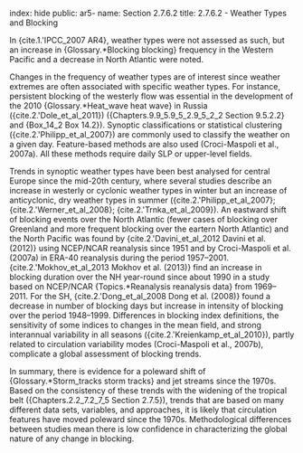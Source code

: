 index: hide
public: ar5-
name: Section 2.7.6.2
title: 2.7.6.2 - Weather Types and Blocking

In {cite.1.'IPCC_2007 AR4}, weather types were not assessed as such, but an increase in {Glossary.*Blocking blocking} frequency in the Western Pacific and a decrease in North Atlantic were noted.

Changes in the frequency of weather types are of interest since weather extremes are often associated with specific weather types. For instance, persistent blocking of the westerly flow was essential in the development of the 2010 {Glossary.*Heat_wave heat wave} in Russia ({cite.2.'Dole_et_al_2011}) ({Chapters.9.9_5.9_5_2.9_5_2_2 Section 9.5.2.2} and {Box_14_2 Box 14.2}). Synoptic classifications or statistical clustering ({cite.2.'Philipp_et_al_2007}) are commonly used to classify the weather on a given day. Feature-based methods are also used (Croci-Maspoli et al., 2007a). All these methods require daily SLP or upper-level fields.

Trends in synoptic weather types have been best analysed for central Europe since the mid-20th century, where several studies describe an increase in westerly or cyclonic weather types in winter but an increase of anticyclonic, dry weather types in summer ({cite.2.'Philipp_et_al_2007}; {cite.2.'Werner_et_al_2008}; {cite.2.'Trnka_et_al_2009}). An eastward shift of blocking events over the North Atlantic (fewer cases of blocking over Greenland and more frequent blocking over the eartern North Atlantic) and the North Pacific was found by {cite.2.'Davini_et_al_2012 Davini et al. (2012)} using NCEP/NCAR reanalysis since 1951 and by Croci-Maspoli et al. (2007a) in ERA-40 reanalysis during the period 1957–2001. {cite.2.'Mokhov_et_al_2013 Mokhov et al. (2013)} find an increase in blocking duration over the NH year-round since about 1990 in a study based on NCEP/NCAR {Topics.*Reanalysis reanalysis data} from 1969–2011. For the SH, {cite.2.'Dong_et_al_2008 Dong et al. (2008)} found a decrease in number of blocking days but increase in intensity of blocking over the period 1948–1999. Differences in blocking index definitions, the sensitivity of some indices to changes in the mean field, and strong interannual variability in all seasons ({cite.2.'Kreienkamp_et_al_2010}), partly related to circulation variability modes (Croci-Maspoli et al., 2007b), complicate a global assessment of blocking trends.

In summary, there is evidence for a poleward shift of {Glossary.*Storm_tracks storm tracks} and jet streams since the 1970s. Based on the consistency of these trends with the widening of the tropical belt ({Chapters.2.2_7.2_7_5 Section 2.7.5}), trends that are based on many different data sets, variables, and approaches, it is likely that circulation features have moved poleward since the 1970s. Methodological differences between studies mean there is low confidence in characterizing the global nature of any change in blocking.
